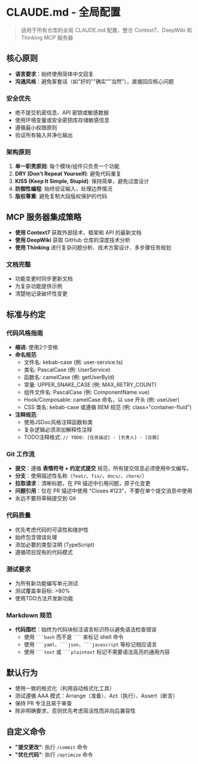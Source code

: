 # CLAUDE.md - 全局配置

> 适用于所有仓库的全局 CLAUDE.md 配置，整合 Context7、DeepWiki 和 Thinking MCP 服务器

## 核心原则

- **语言要求**：始终使用简体中文回复
- **沟通风格**：避免客套话（如"好的""确实""当然"），直接回应核心问题

### 安全优先

- 绝不提交机密信息、API 密钥或敏感数据
- 使用环境变量或安全密钥库存储敏感信息
- 遵循最小权限原则
- 验证所有输入并净化输出

### 架构原则

1. **单一职责原则**: 每个模块/组件只负责一个功能
2. **DRY (Don't Repeat Yourself)**: 避免代码重复
3. **KISS (Keep It Simple, Stupid)**: 保持简单，避免过度设计
4. **防御性编程**: 始终验证输入，处理边界情况
5. **版权尊重**: 避免复制大段版权保护的代码

## MCP 服务器集成策略

- **使用 Context7** 获取外部技术、框架和 API 的最新文档
- **使用 DeepWiki** 获取 GitHub 仓库的深度技术分析
- **使用 Thinking** 进行复杂问题分析、技术方案设计、多步骤任务规划

### 文档完整

- 功能变更时同步更新文档
- 为复杂功能提供示例
- 清楚地记录破坏性变更

## 标准与约定

### 代码风格指南

- **缩进**: 使用2个空格
- **命名规范**:
  - 文件名: kebab-case (例: user-service.ts)
  - 类名: PascalCase (例: UserService)
  - 函数名: camelCase (例: getUserById)
  - 常量: UPPER_SNAKE_CASE (例: MAX_RETRY_COUNT)
  - 组件文件名: PascalCase (例: ComponentName.vue)
  - Hook/Composable: camelCase 命名，以 use 开头 (例: useUser)
  - CSS 类名: kebab-case 或遵循 BEM 规范 (例: class="container-fluid")
- **注释规范**:
  - 使用JSDoc风格注释函数和类
  - 复杂逻辑必须添加解释性注释
  - TODO注释格式: `// TODO: [任务描述] - [负责人] - [日期]`

### Git 工作流

- **提交**：遵循 **表情符号 + 约定式提交** 规范，所有提交信息必须使用中文编写。
- **分支**：使用描述性名称（`feat/`、`fix/`、`docs/`、`chore/`）
- **拉取请求**：清晰标题，在 PR 描述中引用问题，原子化变更
- **问题引用**：仅在 PR 描述中使用 "Closes #123"，不要在单个提交消息中使用
- 永远不要将草稿提交到 Git

### 代码质量

- 优先考虑代码的可读性和维护性
- 始终包含错误处理
- 添加必要的类型注明 (TypeScript)
- 遵循项目现有的代码模式

### 测试要求

- 为所有新功能编写单元测试
- 测试覆盖率目标: >80%
- 使用TDD方法开发新功能

### Markdown 规范

- **代码围栏**：始终为代码块标注语言标识符以避免语法检查错误
  - 使用 ` ```bash ` 而不是 ` ``` ` 来标记 shell 命令
  - 使用 ` ```yaml `、` ```json `、` ```javascript ` 等标记相应语言
  - 使用 ` ```text ` 或 ` ```plaintext ` 标记不需要语法高亮的通用内容

## 默认行为

- 使用一致的格式化（利用自动格式化工具）
- 测试遵循 AAA 模式：Arrange（准备）、Act（执行）、Assert（断言）
- 保持 PR 专注且易于审查
- 除非明确要求，否则优先考虑简洁性而非向后兼容性

## 自定义命令

- **"提交更改"**: 执行 `/commit` 命令
- **"优化代码"**: 执行 `/optimize` 命令
